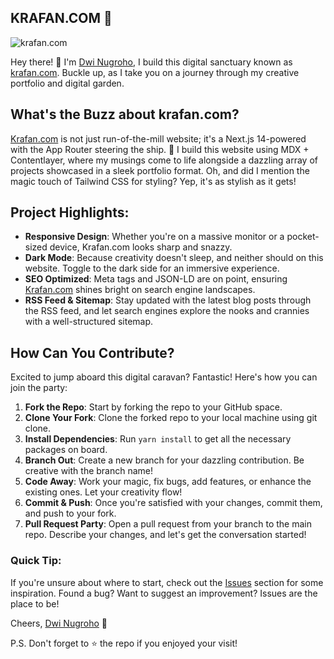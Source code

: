 ## KRAFAN.COM 🚀

![krafan.com](https://krafan.com/og)

Hey there! 👋 I'm [Dwi Nugroho](https://github.com/dwinugroho), I build this digital sanctuary known as [krafan.com](https://krafan.com). Buckle up, as I take you on a journey through my creative portfolio and digital garden.

## What's the Buzz about krafan.com?

[Krafan.com](https://krafan.com) is not just run-of-the-mill website; it's a Next.js 14-powered with the App Router steering the ship. 🚢 I build this website using MDX + Contentlayer, where my musings come to life alongside a dazzling array of projects showcased in a sleek portfolio format. Oh, and did I mention the magic touch of Tailwind CSS for styling? Yep, it's as stylish as it gets!

## Project Highlights:

- **Responsive Design**: Whether you're on a massive monitor or a pocket-sized device, Krafan.com looks sharp and snazzy.
- **Dark Mode**: Because creativity doesn't sleep, and neither should on this website. Toggle to the dark side for an immersive experience.
- **SEO Optimized**: Meta tags and JSON-LD are on point, ensuring [Krafan.com](https://krafan.com) shines bright on search engine landscapes.
- **RSS Feed & Sitemap**: Stay updated with the latest blog posts through the RSS feed, and let search engines explore the nooks and crannies with a well-structured sitemap.

## How Can You Contribute?

Excited to jump aboard this digital caravan? Fantastic! Here's how you can join the party:

1. **Fork the Repo**: Start by forking the repo to your GitHub space.
2. **Clone Your Fork**: Clone the forked repo to your local machine using git clone.
3. **Install Dependencies**: Run `yarn install` to get all the necessary packages on board.
4. **Branch Out**: Create a new branch for your dazzling contribution. Be creative with the branch name!
5. **Code Away**: Work your magic, fix bugs, add features, or enhance the existing ones. Let your creativity flow!
6. **Commit & Push**: Once you're satisfied with your changes, commit them, and push to your fork.
7. **Pull Request Party**: Open a pull request from your branch to the main repo. Describe your changes, and let's get the conversation started!

### Quick Tip:

If you're unsure about where to start, check out the [Issues](https://github.com/dwinugroho/krafan.com/issues) section for some inspiration. Found a bug? Want to suggest an improvement? Issues are the place to be!

Cheers,
[Dwi Nugroho](https://github.com/dwinugroho) 🚀

P.S. Don't forget to ⭐️ the repo if you enjoyed your visit!
